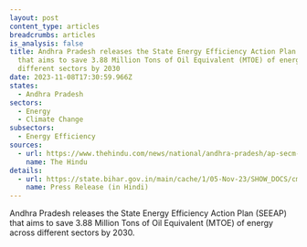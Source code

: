 ```yaml
---
layout: post
content_type: articles
breadcrumbs: articles
is_analysis: false
title: Andhra Pradesh releases the State Energy Efficiency Action Plan (SEEAP)
  that aims to save 3.88 Million Tons of Oil Equivalent (MTOE) of energy across
  different sectors by 2030
date: 2023-11-08T17:30:59.966Z
states:
  - Andhra Pradesh
sectors:
  - Energy
  - Climate Change
subsectors:
  - Energy Efficiency
sources:
  - url: https://www.thehindu.com/news/national/andhra-pradesh/ap-secm-releases-state-energy-efficiency-action-plan/article67488458.ece
    name: The Hindu
details:
  - url: https://state.bihar.gov.in/main/cache/1/05-Nov-23/SHOW_DOCS/cm%20-%20570.pdf
    name: Press Release (in Hindi)
---
```

Andhra Pradesh releases the State Energy Efficiency Action Plan (SEEAP) that aims to save 3.88 Million Tons of Oil Equivalent (MTOE) of energy across different sectors by 2030.